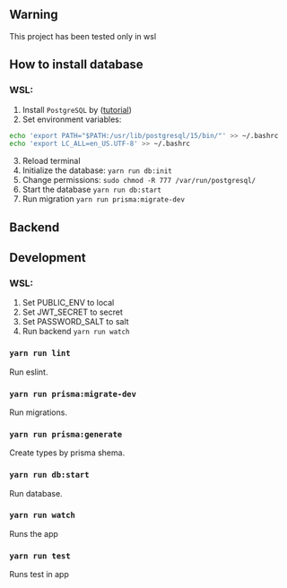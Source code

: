 ## Warning

This project has been tested only in wsl

## How to install database

### WSL:

1. Install `PostgreSQL` by ([tutorial](https://www.cybertec-postgresql.com/en/postgresql-on-wsl2-for-windows-install-and-setup/#highlighter_741240))
2. Set environment variables:

```sh
echo 'export PATH="$PATH:/usr/lib/postgresql/15/bin/"' >> ~/.bashrc
echo 'export LC_ALL=en_US.UTF-8' >> ~/.bashrc
```

3. Reload terminal
4. Initialize the database: `yarn run db:init`
5. Change permissions: `sudo chmod -R 777 /var/run/postgresql/`
6. Start the database `yarn run db:start`
7. Run migration `yarn run prisma:migrate-dev`

## Backend

## Development

### WSL:

1. Set PUBLIC_ENV to local
2. Set JWT_SECRET to secret
3. Set PASSWORD_SALT to salt
4. Run backend `yarn run watch`

### `yarn run lint`

Run eslint.

### `yarn run prisma:migrate-dev`

Run migrations.

### `yarn run prisma:generate`

Create types by prisma shema.

### `yarn run db:start`

Run database.

### `yarn run watch`

Runs the app

### `yarn run test`

Runs test in app
